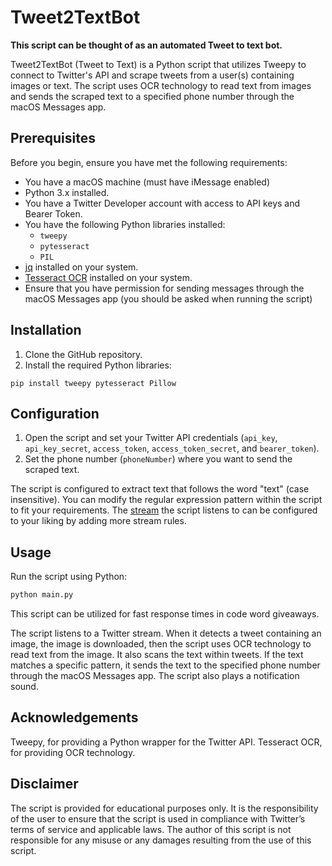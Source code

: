 # Tweet2TextBot

**This script can be thought of as an automated Tweet to text bot.**

Tweet2TextBot (Tweet to Text) is a Python script that utilizes Tweepy to connect to Twitter's API and scrape tweets from a user(s) containing images or text. The script uses OCR technology to read text from images and sends the scraped text to a specified phone number through the macOS Messages app.

## Prerequisites

Before you begin, ensure you have met the following requirements:

- You have a macOS machine (must have iMessage enabled)
- Python 3.x installed.
- You have a Twitter Developer account with access to API keys and Bearer Token.
- You have the following Python libraries installed:
    - `tweepy`
    - `pytesseract`
    - `PIL`
- [jq](https://stedolan.github.io/jq/) installed on your system.
- [Tesseract OCR](https://github.com/tesseract-ocr/tesseract) installed on your system.
- Ensure that you have permission for sending messages through the macOS Messages app (you should be asked when running the script)

## Installation

1. Clone the GitHub repository.
2. Install the required Python libraries:

`pip install tweepy pytesseract Pillow`


## Configuration

1. Open the script and set your Twitter API credentials (`api_key`, `api_key_secret`, `access_token`, `access_token_secret`, and `bearer_token`).
2. Set the phone number (`phoneNumber`) where you want to send the scraped text.

The script is configured to extract text that follows the word "text" (case insensitive).
You can modify the regular expression pattern within the script to fit your requirements.
The [stream](https://docs.tweepy.org/en/stable/streaming.html) the script listens to can be configured to your liking by adding more stream rules.

## Usage

Run the script using Python:

```bash
python main.py
```

This script can be utilized for fast response times in code word giveaways.

The script listens to a Twitter stream. When it detects a tweet containing an image, the image is downloaded, then the script uses OCR technology to read text from the image. It also scans the text within tweets. If the text matches a specific pattern, it sends the text to the specified phone number through the macOS Messages app. The script also plays a notification sound.

## Acknowledgements
Tweepy, for providing a Python wrapper for the Twitter API.
Tesseract OCR, for providing OCR technology.

## Disclaimer

The script is provided for educational purposes only. It is the responsibility of the user to ensure that the script is used in compliance with Twitter’s terms of service and applicable laws. The author of this script is not responsible for any misuse or any damages resulting from the use of this script.

